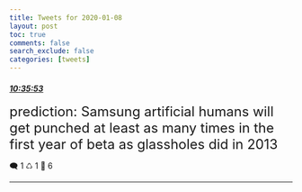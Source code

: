 ```yaml
---
title: Tweets for 2020-01-08
layout: post
toc: true
comments: false
search_exclude: false
categories: [tweets]
---
```



#### <a href = "https://twitter.com/deepfates/status/1214963953027047424">*10:35:53*</a>

<font size="5">prediction: Samsung artificial humans will get punched at least as many times in the first year of beta as glassholes did in 2013</font>



🗨️ 1 ♺ 1 🤍  6   

---
    
            
